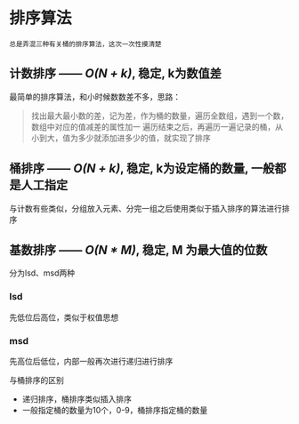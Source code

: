 # 排序算法
`总是弄混三种有关桶的排序算法，这次一次性摸清楚`

## 计数排序 —— *O(N + k)*, 稳定, k为数值差
最简单的排序算法，和小时候数数差不多，思路：

> 找出最大最小数的差，记为差，作为桶的数量，遍历全数组，遇到一个数，数组中对应的值减差的属性加一
遍历结束之后，再遍历一遍记录的桶，从小到大，值为多少就添加进多少的值，就实现了排序

## 桶排序 —— *O(N + k)*, 稳定, k为设定桶的数量, 一般都是人工指定
与计数有些类似，分组放入元素、分完一组之后使用类似于插入排序的算法进行排序

## 基数排序 —— *O(N * M)*, 稳定, M 为最大值的位数
分为lsd、msd两种

### lsd 
先低位后高位，类似于权值思想

### msd
先高位后低位，内部一般再次进行递归进行排序

与桶排序的区别
- 递归排序，桶排序类似插入排序
- 一般指定桶的数量为10个，0-9，桶排序指定桶的数量